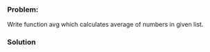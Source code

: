 ### Problem:
<p>Write function avg which calculates average of numbers in given list.</p>

### Solution